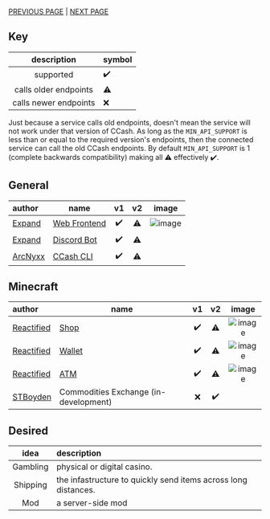 [PREVIOUS PAGE](how_to/endpoints.md) | [NEXT PAGE](../features/user_side.md)

## Key
|      description      | symbol             |
| :-------------------: | :----------------- |
|       supported       | :heavy_check_mark: |
| calls older endpoints | ⚠                  |
| calls newer endpoints | :x:                |

Just because a service calls old endpoints, doesn't mean the service will not work under that version of CCash. As long as the `MIN_API_SUPPORT` is less than or equal to the required version's endpoints, then the connected service can call the old CCash endpoints. By default `MIN_API_SUPPORT` is 1 (complete backwards compatibility) making all ⚠ effectively :heavy_check_mark:.

## General
| author                                  | name                                                        |         v1         |  v2   |                                                      image                                                      |
| :-------------------------------------- | ----------------------------------------------------------- | :----------------: | :---: | :-------------------------------------------------------------------------------------------------------------: |
| [Expand](https://github.com/Expand-sys) | [Web Frontend](https://github.com/Expand-sys/ccashfrontend) | :heavy_check_mark: |   ⚠   | ![image](https://user-images.githubusercontent.com/31377881/121337724-afe9fe80-c8d1-11eb-8851-23ec5e74cd26.png) |
| [Expand](https://github.com/Expand-sys) | [Discord Bot](https://github.com/Expand-sys/ccashbot)       | :heavy_check_mark: |   ⚠   |                                                                                                                 |
| [ArcNyxx](https://github.com/ArcNyxx)   | [CCash CLI](https://github.com/ArcNyxx/ccash_cmd)           | :heavy_check_mark: |   ⚠   |                                                                                                                 |

## Minecraft
| author                                      | name                                                                        |         v1         |         v2         |                                                      image                                                      |
| :------------------------------------------ | --------------------------------------------------------------------------- | :----------------: | :----------------: | :-------------------------------------------------------------------------------------------------------------: |
| [Reactified](https://github.com/Reactified) | [Shop](https://github.com/Reactified/rpm/tree/main/packages/ccash-shop)     | :heavy_check_mark: |         ⚠          | ![image](https://user-images.githubusercontent.com/31377881/120050327-de163700-bfd1-11eb-9d5a-f75c003e867c.png) |
| [Reactified](https://github.com/Reactified) | [Wallet](https://github.com/Reactified/rpm/tree/main/packages/ccash-wallet) | :heavy_check_mark: |         ⚠          | ![image](https://user-images.githubusercontent.com/31377881/121338034-fb041180-c8d1-11eb-8640-b18c141eb980.png) |
| [Reactified](https://github.com/Reactified) | [ATM](https://github.com/Reactified/rpm/tree/main/packages/ccash-bank)      | :heavy_check_mark: |         ⚠          | ![image](https://user-images.githubusercontent.com/31377881/121277361-4d6b1100-c885-11eb-87c8-cfebcf58da4f.png) |
| [STBoyden](https://github.com/STBoyden)     | Commodities Exchange (in-development)                                       |        :x:         | :heavy_check_mark: |                                                                                                                 |

## Desired
|   idea   | description                                                    |
| :------: | :------------------------------------------------------------- |
| Gambling | physical or digital casino.                                    |
| Shipping | the infastructure to quickly send items across long distances. |
|   Mod    | a server-side mod                                              |